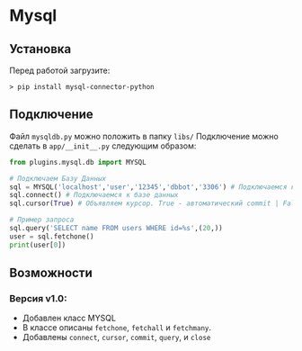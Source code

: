 # Mysql

## Установка
Перед работой загрузите:
```console
> pip install mysql-connector-python
```

## Подключение

Файл ```mysqldb.py``` можно положить в папку ```libs/``` Подключение можно сделать в ```app/__init__.py``` следующим образом:



```python
from plugins.mysql.db import MYSQL

# Подключаем Базу Данных
sql = MYSQL('localhost','user','12345','dbbot','3306') # Подключаемся к серверу, здесь описан пример
sql.connect() # Подключаемся к базе данных
sql.cursor(True) # Объявляем курсор. True - автоматический commit | False - обязателен sql.commit()

# Пример запроса
sql.query('SELECT name FROM users WHERE id=%s',(20,))
user = sql.fetchone()
print(user[0])
```

## Возможности

### Версия v1.0: 
* Добавлен класс MYSQL
* В классе описаны ```fetchone```, ```fetchall``` и ```fetchmany```.
* Добавлены ```connect```, ```cursor```, ```commit```, ```query```, и ```close```